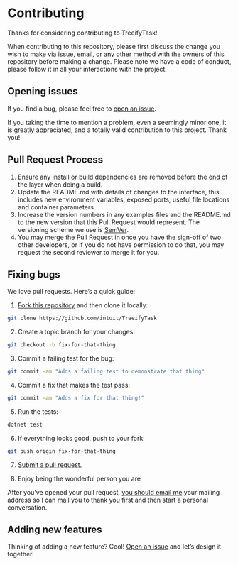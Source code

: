 # Contributing

Thanks for considering contributing to TreeifyTask!

When contributing to this repository, please first discuss the change you wish to make via issue, email, or any other method with the owners of this repository before making a change. Please note we have a code of conduct, please follow it in all your interactions with the project.

## Opening issues

If you find a bug, please feel free to [open an issue](https://github.com/intuit/TreeifyTask/issues).

If you taking the time to mention a problem, even a seemingly minor one, it is greatly appreciated, and a totally valid contribution to this project. Thank you!

## Pull Request Process

1. Ensure any install or build dependencies are removed before the end of the layer when doing a 
   build.
2. Update the README.md with details of changes to the interface, this includes new environment 
   variables, exposed ports, useful file locations and container parameters.
3. Increase the version numbers in any examples files and the README.md to the new version that this
   Pull Request would represent. The versioning scheme we use is [SemVer](http://semver.org/).
4. You may merge the Pull Request in once you have the sign-off of two other developers, or if you 
   do not have permission to do that, you may request the second reviewer to merge it for you.

## Fixing bugs

We love pull requests. Here’s a quick guide:

1. [Fork this repository](https://github.com/intuit/TreeifyTask/fork) and then clone it locally:

  ```bash
  git clone https://github.com/intuit/TreeifyTask
  ```

2. Create a topic branch for your changes:

  ```bash
  git checkout -b fix-for-that-thing
  ```
3. Commit a failing test for the bug:

  ```bash
  git commit -am "Adds a failing test to demonstrate that thing"
  ```

4. Commit a fix that makes the test pass:

  ```bash
  git commit -am "Adds a fix for that thing!"
  ```

5. Run the tests:

  ```bash
  dotnet test
  ```

6. If everything looks good, push to your fork:

  ```bash
  git push origin fix-for-that-thing
  ```

7. [Submit a pull request.](https://help.github.com/articles/creating-a-pull-request)

8. Enjoy being the wonderful person you are

  After you’ve opened your pull request, [you should email me](mailto:gokul_e@intuit.com) your mailing address so I can mail you to thank you first and then start a personal conversation.

## Adding new features

Thinking of adding a new feature? Cool! [Open an issue](https://github.com/intuit/TreeifyTask/issues) and let’s design it together.
